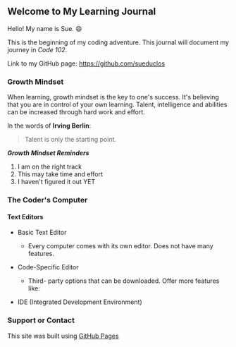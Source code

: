 ## Welcome to My Learning Journal

Hello! My name is Sue. :smile: 

This is the beginning of my coding adventure. This journal will document my journey in _Code 102_. 

Link to my GitHub page: https://github.com/sueduclos 


### Growth Mindset

When learning, growth mindset is the key to one's success. It's believing that you are in control of your own learning. Talent, intelligence and abilities can be increased through hard work and effort. 

In the words of **Irving Berlin**:
>Talent is only the starting point.

***Growth Mindset Reminders***

1. I am on the right track
2. This may take time and effort
3. I haven't figured it out YET


### The Coder's Computer

#### Text Editors

* Basic Text Editor
  * Every computer comes with its own editor. Does not have many features.

* Code-Specific Editor
  * Third- party options that can be downloaded. Offer more features like: 

* IDE (Integrated Development Environment)


### Support or Contact

This site was built using [GitHub Pages](https://pages.github.com/)
